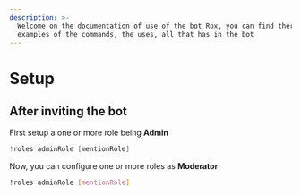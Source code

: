 ```yaml
---
description: >-
  Welcome on the documentation of use of the bot Rox, you can find there all the
  examples of the commands, the uses, all that has in the bot
---
```


# Setup

## After inviting the bot

First setup a one or more role being **Admin**

```cpp
!roles adminRole [mentionRole]
```

Now, you can configure one or more roles as **Moderator**

```bash
!roles adminRole [mentionRole]
```



